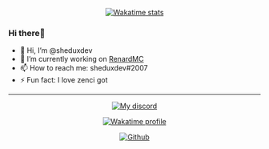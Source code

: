 <!-- 
MIT License

Copyright (c) [year] [fullname]

Permission is hereby granted, free of charge, to any person obtaining a copy
of this software and associated documentation files (the "Software"), to deal
in the Software without restriction, including without limitation the rights
to use, copy, modify, merge, publish, distribute, sublicense, and/or sell
copies of the Software, and to permit persons to whom the Software is
furnished to do so, subject to the following conditions:

The above copyright notice and this permission notice shall be included in all
copies or substantial portions of the Software. 
-->

<p align="center">
    <a href="https://wakatime.com/@81379b3c-1e9c-4a0f-abe3-0b2a1503edd2">
        <img alt="Wakatime stats" src="https://wakatime.com/badge/user/81379b3c-1e9c-4a0f-abe3-0b2a1503edd2.svg?style=flat-square">
    </a>
</p>

### Hi there👋

- 👋 Hi, I’m @sheduxdev
- 🔭 I’m currently working on [RenardMC](https://renardmc.net)
- 📫 How to reach me: sheduxdev#2007
- ⚡ Fun fact: I love zenci got

--- 

<p align="center">
    <a href="https://discord.com/users/458172960675594251">
        <img alt="My discord" src="https://lanyard.cnrad.dev/api/458172960675594251?hideBadges=true&hideStatus=true">
    </a>
</p>

<p align="center">
    <a href="https://wakatime.com/@81379b3c-1e9c-4a0f-abe3-0b2a1503edd2">
        <img alt="Wakatime profile" src="https://github-readme-stats.vercel.app/api/wakatime?username=sheduxdev&layout=compact&langs_count=5&&theme=dracula&hide_border=true&bg_color=1a1c1f&icon_color=4e90f0&title=e74545&border_radius=10">
    </a>
</p>

<p align="center">
    <a href="https://github.com/sheduxdev">
        <img alt="Github" src="https://github-readme-stats.vercel.app/api?username=sheduxdev&theme=dracula&show_icons=true&hide_border=true&bg_color=1a1c1f&icon_color=4e90f0&title=e74545&border_radius=10&card_width=410">
    </a>
</p>

#
